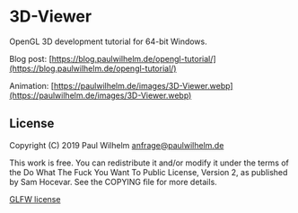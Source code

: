 3D-Viewer
=========

OpenGL 3D development tutorial for 64-bit Windows.

Blog post: [https://blog.paulwilhelm.de/opengl-tutorial/](https://blog.paulwilhelm.de/opengl-tutorial/)

Animation: [https://paulwilhelm.de/images/3D-Viewer.webp](https://paulwilhelm.de/images/3D-Viewer.webp)


License
-------

Copyright (C) 2019 Paul Wilhelm <anfrage@paulwilhelm.de>

This work is free. You can redistribute it and/or modify it under the
terms of the Do What The Fuck You Want To Public License, Version 2,
as published by Sam Hocevar. See the COPYING file for more details.

[GLFW license](glfw/COPYING.TXT)
